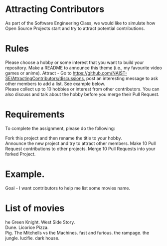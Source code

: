 # Attracting Contributors
As part of the Software Engineering Class, we would like to simulate how Open Source Projects start and try to attract potential contributions.

# Rules
Please choose a hobby or some interest that you want to build your repository. 
Make a README to announce this theme (i.e., my favourite video games or anime). 
Attract - Go to https://github.com/NAIST-SE/AttractingContributors/discussions, post an interesting message to ask other members to add a list. See example below.  
Please collect up to 10 hobbies or interest from other contributors. You can also discuss and talk about the hobby before you merge their Pull Request.   

# Requirements
To complete the assignment, please do the following:  

Fork this project and then rename the title to your hobby.   
Announce the new project and try to attract other members. 
Make 10 Pull Request contributions to other projects. 
Merge 10 Pull Requests into your forked Project. 

# Example.
Goal - I want contributors to help me list some movies name. 

# List of movies

he Green Knight. 
West Side Story.  
Dune. 
Licorice Pizza.     
Pig. 
The Mitchells vs the Machines. 
fast and furious. 
the rampage. 
the jungle. 
lucifie. 
dark house. 
